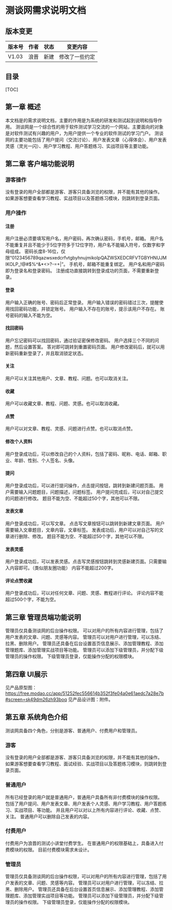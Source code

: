 # 测谈网需求说明文档
## 版本变更

版本号 | 作者 | 状态| 变更内容  
-|-|-|-
 V1.03| 浪晋 | 新建 |修改了一些约定|


## 目录
[TOC]

## 第一章 概述
本文档是的需求说明文档，主要的作用是为系统的研发和测试起到说明和指导作用。
测谈网是一个综合性的用于软件测试学习交流的一个网站，主要面向的对象是对软件测试有兴趣的用户，为用户提供一个专业的软件测试的学习门户。
测谈网的主要功能包括了用户提问（交流讨论）、用户发表文章（心得体会）、用户发表灵感（灵光一闪）、用户学习教程、用户答题练习、实战项目等主要功能。
## 第二章 客户端功能说明
### 游客操作
没有登录的用户全部都是游客、游客只具备浏览的权限，并不能有其他的操作。
如果游客想要查看学习教程、实战项目以及答题练习模块，则跳转到登录页面。
### 用户操作
#### 注册
用户注册必须要填写用户名，用户密码，再次确认密码，手机号，邮箱。
用户名不能重复并且不能少于5位字符多于12位字符，用户名不能输入符号，仅数字和字母组成。
密码长度8-16位，仅限“0123456789qazwsxedcrfvtgbyhnujmikolpQAZWSXEDCRFVTGBYHNUJMIKOLP_!@#$%^&*<>?-=+|”。
手机号，邮箱不能重复绑定。
用户名和用户密码即为登录名和登录密码。
注册成功直接跳转到登录成功的页面，不需要重新登录。
#### 登录
用户输入正确的账号、密码后正常登录。
用户输入错误的密码错过三次，提醒使用找回密码功能，并锁定账号。
用户输入不存在的账号，提示该用户不存在。
账号密码的输入不能为空。
#### 找回密码
用户忘记密码可以找回密码，通过验证密保修改密码。
用户选择三个不同的问题，然后设置答案。
答对即可跳转到重置密码页面。
用户修改密码后，就可以用新密码重新登录了，并且取消锁定状态。
#### 关注
用户可以关注其他用户、文章、教程、问题。也可以取消关注。
#### 收藏
用户可以收藏文章、教程、问题、灵感。也可以取消收藏。
#### 点赞
用户可以对文章、教程、灵感、问题进行点赞。也可以取消点赞。
#### 修改个人资料
用户登录成功后，可以修改自己的个人资料，包括了密码、昵称、电话、邮箱、职业、年龄、性别、个人签名、头像。
#### 提问
用户登录成功后，可以进行提问操作，点击提问按钮，跳转到新建问题页面。
用户需要输入问题题目，问题描述，问题标签。
用户提问完成后，可以对自己提交的问题进行修改。
题目不能为空、不能超过50个字，其他可以不限。
#### 发表文章
用户登录成功后，可以写文章。
点击写文章按钮可以跳转到新建文章页面。
用户需要输入文章题目，文章内容，文章标签。
发表成功后，用户可以对自己写的文章进行删除、修改。
题目不能为空、不能超过50个字，其他可以不限。
#### 发表灵感
用户登录成功后，可以发表灵感。点击写灵感按钮跳转到灵感新建页面。只需要输入内容即可。（类似朋友圈功能）
内容不能超过200字。
#### 评论点赞收藏
用户登录成功后，可以对任何文章、问题、灵感、教程进行评论。
评论内容不能超过500个字，不能为空。

## 第三章 管理员端功能说明

管理员仅具备测谈网的后台操作权限。
可以对用户的所有内容进行管理，包括了用户发表的文章、问题、灵感等内容。
管理员可以对用户进行管理，可以冻结、拉黑、删除用户。
管理员还具备在后台设置首页信息展示、添加管理教程、添加管理题库、添加管理实战项目等功能。
管理员可以添加下级管理员，并分配下级管理员的操作权限。
下级管理员登录，仅能操作分配的权限模块。


## 第四章 UI展示
见产品原型图：https://free.modao.cc/app/51252fec556614b352f3fe04a0e61aedc7a28e7b#screen=sk49dm26zh93boq
见产品设计图：附件。


## 第五章 系统角色介绍
测谈网具备四个角色，分别是游客、普通用户、付费用户和管理员。
### 游客
没有登录的用户全部都是游客、游客只具备浏览的权限，并不能有其他的操作。
如果游客想要查看学习教程、面试经验、实战项目以及答题练习模块，则跳转到登录页面。
### 普通用户
所有已经登录的用户就是普通用户，普通用户具备所有非付费模块的操作权限。
包括了用户提问、用户发表文章、用户发表个人灵感、用户学习教程、用户答题练习、实战项目、等功能。
并且用户可以对以上所有内容进行评论、收藏、点赞、关注。
普通用户可以删除自己发表的内容。
### 付费用户
付费用户为浪晋的测试小讲堂付费学生。
在普通用户的权限基础上，具备进入付费模块的权限。
目前付费模块需求未设计。
### 管理员
管理员仅具备测谈网的后台操作权限，可以对用户的所有内容进行管理，包括了用户发表的文章、问题、灵感等内容。
管理员可以对用户进行管理，可以冻结、拉黑、删除用户。
管理员还具备在后台设置首页信息展示、添加管理教程、添加管理题库、添加管理实战项目等功能。
管理员可以添加下级管理员，并分配下级管理员的操作权限。
下级管理员登录，仅能操作分配的权限模块。




